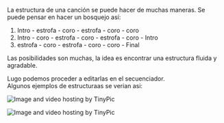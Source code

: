 La estructura de una canción se puede hacer de muchas maneras. Se puede pensar en hacer un bosquejo así:

1. Intro - estrofa - coro - estrofa - coro - coro
2. Intro  -  coro - estrofa - coro - estrofa - coro - Intro 
3. estrofa - coro - estrofa - coro - coro -    Final

Las posibilidades son muchas, la idea es encontrar una estructura fluida y agradable. 

Lugo podemos proceder a editarlas en el secuenciador.  
Algunos ejemplos de estructuraas se verian asi:


<img src="http://i57.tinypic.com/347yank.jpg" border="0" alt="Image and video hosting by TinyPic"></a>

<img src="http://i61.tinypic.com/sb6dli.jpg" border="0" alt="Image and video hosting by TinyPic"></a>
